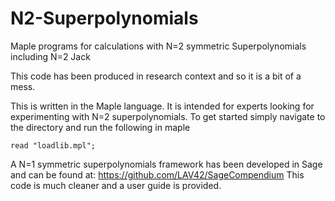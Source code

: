 # N2-Superpolynomials
Maple programs for calculations with N=2 symmetric Superpolynomials including N=2 Jack


This code has been produced in research context and so it is a bit of a mess. 

This is written in the Maple language. It is intended for experts looking for experimenting with N=2 superpolynomials. 
To get started simply navigate to the directory and run the following in maple

    read "loadlib.mpl";

A N=1 symmetric superpolynomials framework has been developed in Sage and can be found at:
https://github.com/LAV42/SageCompendium
This code is much cleaner and a user guide is provided.
